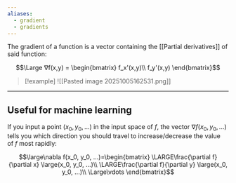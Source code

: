 ```yaml
---
aliases:
  - gradient
  - gradients
---
```

The gradient of a function is a vector containing the [[Partial derivatives]] of said function:

$$\Large ∇f(x,y) = 
\begin{bmatrix}
f_x'(x,y)\\ 
f_y'(x,y)
\end{bmatrix}$$

> [!example]
> ![[Pasted image 20251005162531.png]]

---

## Useful for machine learning

If you input a point $(x_0, y_0, ...)$ in the input space of $f$, the vector $\nabla f(x_0, y_0, ...)$ tells you which direction you should travel to increase/decrease the value of $f$ most rapidly:

$$\large\nabla f(x_0, y_0, ...)=\begin{bmatrix}
\LARGE\frac{\partial f}{\partial x} \large(x_0, y_0, ...)\\
\LARGE\frac{\partial f}{\partial y} \large(x_0, y_0, ...)\\
\Large\vdots
\end{bmatrix}$$
